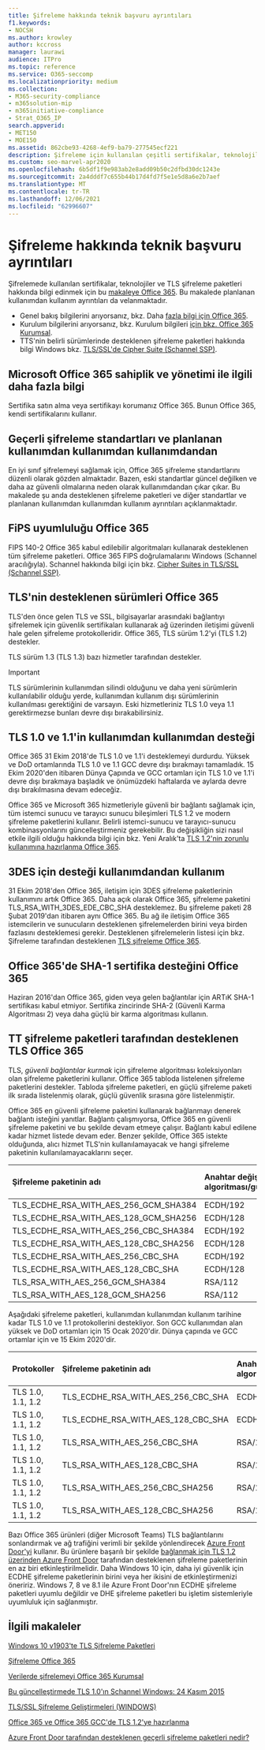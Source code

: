```yaml
---
title: Şifreleme hakkında teknik başvuru ayrıntıları
f1.keywords:
- NOCSH
ms.author: krowley
author: kccross
manager: laurawi
audience: ITPro
ms.topic: reference
ms.service: O365-seccomp
ms.localizationpriority: medium
ms.collection:
- M365-security-compliance
- m365solution-mip
- m365initiative-compliance
- Strat_O365_IP
search.appverid:
- MET150
- MOE150
ms.assetid: 862cbe93-4268-4ef9-ba79-277545ecf221
description: Şifreleme için kullanılan çeşitli sertifikalar, teknolojiler ve Aktarım Katmanı Güvenliği (TLS) şifreleme paketleri hakkında bilgi Office 365 şifreleme Microsoft 365.
ms.custom: seo-marvel-apr2020
ms.openlocfilehash: 6b5df1f9e983ab2e8add09b50c2dfbd30dc1243e
ms.sourcegitcommit: 2a4dddf7c655b44b17d4fd7f5e1e5d8a6e2b7aef
ms.translationtype: MT
ms.contentlocale: tr-TR
ms.lasthandoff: 12/06/2021
ms.locfileid: "62996607"
---
```

# <a name="technical-reference-details-about-encryption"></a>Şifreleme hakkında teknik başvuru ayrıntıları

Şifrelemede kullanılan sertifikalar, teknolojiler ve TLS şifreleme paketleri hakkında bilgi edinmek için bu [makaleye Office 365](encryption.md). Bu makalede planlanan kullanımdan kullanım ayrıntıları da velanmaktadır.
  
- Genel bakış bilgilerini arıyorsanız, bkz. Daha [fazla bilgi için Office 365](encryption.md).
- Kurulum bilgilerini arıyorsanız, bkz. Kurulum bilgileri [için bkz. Office 365 Kurumsal](set-up-encryption.md).
- TTS'nin belirli sürümlerinde desteklenen şifreleme paketleri hakkında bilgi Windows bkz. [TLS/SSL'de Cipher Suite (Schannel SSP)](/windows/desktop/SecAuthN/cipher-suites-in-schannel).

## <a name="microsoft-office-365-certificate-ownership-and-management"></a>Microsoft Office 365 sahiplik ve yönetimi ile ilgili daha fazla bilgi

Sertifika satın alma veya sertifikayı korumanız Office 365. Bunun Office 365, kendi sertifikalarını kullanır.
  
## <a name="current-encryption-standards-and-planned-deprecations"></a>Geçerli şifreleme standartları ve planlanan kullanımdan kullanımdan kullanımdandan

En iyi sınıf şifrelemeyi sağlamak için, Office 365 şifreleme standartlarını düzenli olarak gözden almaktadır. Bazen, eski standartlar güncel değilken ve daha az güvenli olmalarına neden olarak kullanımdandan çıkar çıkar. Bu makalede şu anda desteklenen şifreleme paketleri ve diğer standartlar ve planlanan kullanımdan kullanımdan kullanım ayrıntıları açıklanmaktadır.

## <a name="fips-compliance-for-office-365"></a>FiPS uyumluluğu Office 365

FIPS 140-2 Office 365 kabul edilebilir algoritmaları kullanarak desteklenen tüm şifreleme paketleri. Office 365 FIPS doğrulamalarını Windows (Schannel aracılığıyla). Schannel hakkında bilgi için bkz. [Cipher Suites in TLS/SSL (Schannel SSP)](/windows/desktop/SecAuthN/cipher-suites-in-schannel).
  
## <a name="versions-of-tls-supported-by-office-365"></a>TLS'nin desteklenen sürümleri Office 365

TLS'den önce gelen TLS ve SSL, bilgisayarlar arasındaki bağlantıyı şifrelemek için güvenlik sertifikaları kullanarak ağ üzerinden iletişimi güvenli hale gelen şifreleme protokolleridir. Office 365, TLS sürüm 1.2'yi (TLS 1.2) destekler.

TLS sürüm 1.3 (TLS 1.3) bazı hizmetler tarafından destekler.

> [!IMPORTANT]
> TLS sürümlerinin kullanımdan silindi olduğunu ve daha yeni sürümlerin kullanılabilir olduğu yerde,  kullanımdan kullanım dışı sürümlerinin kullanılması gerektiğini de varsayın. Eski hizmetleriniz TLS 1.0 veya 1.1 gerektirmezse bunları devre dışı bırakabilirsiniz.
  
## <a name="support-for-tls-10-and-11-deprecation"></a>TLS 1.0 ve 1.1'in kullanımdan kullanımdan desteği

Office 365 31 Ekim 2018'de TLS 1.0 ve 1.1'i desteklemeyi durdurdu. Yüksek ve DoD ortamlarında TLS 1.0 ve 1.1 GCC devre dışı bırakmayı tamamladık. 15 Ekim 2020'den itibaren Dünya Çapında ve GCC ortamları için TLS 1.0 ve 1.1'i devre dışı bırakmaya başladık ve önümüzdeki haftalarda ve aylarda devre dışı bırakılmasına devam edeceğiz.

Office 365 ve Microsoft 365 hizmetleriyle güvenli bir bağlantı sağlamak için, tüm istemci sunucu ve tarayıcı sunucu bileşimleri TLS 1.2 ve modern şifreleme paketlerini kullanır. Belirli istemci-sunucu ve tarayıcı-sunucu kombinasyonlarını güncelleştirmeniz gerekebilir. Bu değişikliğin sizi nasıl etkile ilgili olduğu hakkında bilgi için bkz. Yeni Aralık'ta [TLS 1.2'nin zorunlu kullanımına hazırlanma Office 365](https://support.microsoft.com/help/4057306/preparing-for-tls-1-2-in-office-365).
  
## <a name="deprecating-support-for-3des"></a>3DES için desteği kullanımdandan kullanım

31 Ekim 2018'den Office 365, iletişim için 3DES şifreleme paketlerinin kullanımını artık Office 365. Daha açık olarak Office 365, şifreleme paketini TLS_RSA_WITH_3DES_EDE_CBC_SHA desteklemez. Bu şifreleme paketi 28 Şubat 2019'dan itibaren aynı Office 365. Bu ağ ile iletişim Office 365 istemcilerin ve sunucuların desteklenen şifrelemelerden birini veya birden fazlasını desteklemesi gerekir. Desteklenen şifrelemelerin listesi için bkz. Şifreleme tarafından desteklenen [TLS şifreleme Office 365](#tls-cipher-suites-supported-by-office-365).
  
## <a name="deprecating-sha-1-certificate-support-in-office-365"></a>Office 365'de SHA-1 sertifika desteğini Office 365

Haziran 2016'dan Office 365, giden veya gelen bağlantılar için ARTıK SHA-1 sertifikası kabul etmiyor. Sertifika zincirinde SHA-2 (Güvenli Karma Algoritması 2) veya daha güçlü bir karma algoritması kullanın.
  
## <a name="tls-cipher-suites-supported-by-office-365"></a>TT şifreleme paketleri tarafından desteklenen TLS Office 365

TLS, *güvenli bağlantılar kurmak* için şifreleme algoritması koleksiyonları olan şifreleme paketlerini kullanır. Office 365 tabloda listelenen şifreleme paketlerini destekler. Tabloda şifreleme paketleri, en güçlü şifreleme paketi ilk sırada listelenmiş olarak, güçlü güvenlik sırasına göre listelenmiştir.

Office 365 en güvenli şifreleme paketini kullanarak bağlanmayı denerek bağlantı isteğini yanıtlar. Bağlantı çalışmıyorsa, Office 365 en güvenli şifreleme paketini ve bu şekilde devam etmeye çalışır. Bağlantı kabul edilene kadar hizmet listede devam eder. Benzer şekilde, Office 365 istekte olduğunda, alıcı hizmet TLS'nin kullanılamayacak ve hangi şifreleme paketinin kullanılamayacaklarını seçer.

| Şifreleme paketinin adı | Anahtar değişim algoritması/gücü | İletme gizliliği | Şifreleme/güç | Kimlik doğrulama algoritması/gücü |
|:-----|:-----|:-----|:-----|:-----|
| TLS_ECDHE_RSA_WITH_AES_256_GCM_SHA384  <br/> | ECDH/192  <br/> | Evet  <br/> | AES/256  <br/> | RSA/112  <br/> |
| TLS_ECDHE_RSA_WITH_AES_128_GCM_SHA256  <br/> | ECDH/128  <br/> | Evet  <br/> | AES/128  <br/> | RSA/112  <br/> |
| TLS_ECDHE_RSA_WITH_AES_256_CBC_SHA384  <br/> | ECDH/192  <br/> | Evet  <br/> | AES/256  <br/> | RSA/112  <br/> |
| TLS_ECDHE_RSA_WITH_AES_128_CBC_SHA256  <br/> | ECDH/128  <br/> | Evet  <br/> | AES/128  <br/> | RSA/112  <br/> |
| TLS_ECDHE_RSA_WITH_AES_256_CBC_SHA     <br/> | ECDH/192  <br/> | Evet  <br/> | AES/256  <br/> | RSA/112  <br/> |
| TLS_ECDHE_RSA_WITH_AES_128_CBC_SHA     <br/> | ECDH/128  <br/> | Evet  <br/> | AES/128  <br/> | RSA/112  <br/> |
| TLS_RSA_WITH_AES_256_GCM_SHA384        <br/> | RSA/112   <br/> | Hayır   <br/> | AES/256  <br/> | RSA/112  <br/> |
| TLS_RSA_WITH_AES_128_GCM_SHA256        <br/> | RSA/112   <br/> | Hayır   <br/> | AES/256  <br/> | RSA/112  <br/> |

Aşağıdaki şifreleme paketleri, kullanımdan kullanımdan kullanım tarihine kadar TLS 1.0 ve 1.1 protokollerini destekliyor. Son GCC kullanımdan alan yüksek ve DoD ortamları için 15 Ocak 2020'dir. Dünya çapında ve GCC ortamlar için ve 15 Ekim 2020'dir.

| Protokoller | Şifreleme paketinin adı | Anahtar değişim algoritması/gücü | İletme gizliliği | Şifreleme/güç | Kimlik doğrulama algoritması/gücü | 
|:-----|:-----|:-----|:-----|:-----|:-----|
| TLS 1.0, 1.1, 1.2  <br/> | TLS_ECDHE_RSA_WITH_AES_256_CBC_SHA  <br/> | ECDH/192  <br/> | Evet  <br/> | AES/256  <br/> | RSA/112  <br/> |
| TLS 1.0, 1.1, 1.2  <br/> | TLS_ECDHE_RSA_WITH_AES_128_CBC_SHA  <br/> | ECDH/128  <br/> | Evet  <br/> | AES/128  <br/> | RSA/112  <br/> |
| TLS 1.0, 1.1, 1.2  <br/> | TLS_RSA_WITH_AES_256_CBC_SHA        <br/> | RSA/112   <br/> | Hayır   <br/> | AES/256  <br/> | RSA/112  <br/> |
| TLS 1.0, 1.1, 1.2  <br/> | TLS_RSA_WITH_AES_128_CBC_SHA        <br/> | RSA/112   <br/> | Hayır   <br/> | AES/128  <br/> | RSA/112  <br/> |
| TLS 1.0, 1.1, 1.2  <br/> | TLS_RSA_WITH_AES_256_CBC_SHA256     <br/> | RSA/112   <br/> | Hayır   <br/> | AES/256  <br/> | RSA/112  <br/> |
| TLS 1.0, 1.1, 1.2  <br/> | TLS_RSA_WITH_AES_128_CBC_SHA256     <br/> | RSA/112   <br/> | Hayır   <br/> | AES/256  <br/> | RSA/112  <br/> |

Bazı Office 365 ürünleri (diğer Microsoft Teams) TLS bağlantılarını sonlandırmak ve ağ trafiğini verimli bir şekilde yönlendirecek [Azure Front Door'yi](/azure/frontdoor/front-door-overview) kullanır. Bu ürünlere başarılı bir şekilde [bağlanmak için TLS 1.2 üzerinden Azure Front Door](/azure/frontdoor/front-door-faq#what-are-the-current-cipher-suites-supported-by-azure-front-door-) tarafından desteklenen şifreleme paketlerinin en az biri etkinleştirilmelidir. Daha Windows 10 için, daha iyi güvenlik için ECDHE şifreleme paketlerinin birini veya her ikisini de etkinleştirmenizi öneririz. Windows 7, 8 ve 8.1 ile Azure Front Door'nın ECDHE şifreleme paketleri uyumlu değildir ve DHE şifreleme paketleri bu işletim sistemleriyle uyumluluk için sağlanmıştır.

## <a name="related-articles"></a>İlgili makaleler

[Windows 10 v1903'te TLS Şifreleme Paketleri](/windows/win32/secauthn/tls-cipher-suites-in-windows-10-v1903)

[Şifreleme Office 365](encryption.md)
  
[Verilerde şifrelemeyi Office 365 Kurumsal](set-up-encryption.md)
  
[Bu güncelleştirmede TLS 1.0'ın Schannel Windows: 24 Kasım 2015](https://support.microsoft.com/kb/3117336)
  
[TLS/SSL Şifreleme Geliştirmeleri (WINDOWS)](/previous-versions/windows/it-pro/windows-vista/cc766285(v=ws.10))
  
[Office 365 ve Office 365 GCC'de TLS 1.2'ye hazırlanma](/office365/troubleshoot/security/prepare-tls-1.2-in-office-365)

[Azure Front Door tarafından desteklenen geçerli şifreleme paketleri nedir?](/azure/frontdoor/front-door-faq#what-are-the-current-cipher-suites-supported-by-azure-front-door-)
